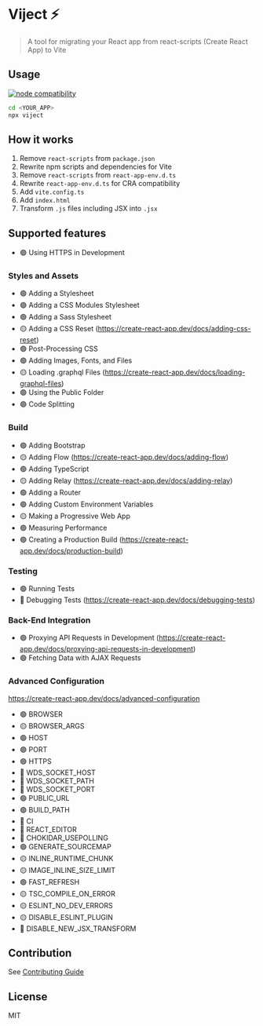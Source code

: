 # Viject ⚡

> A tool for migrating your React app from react-scripts (Create React App) to Vite

## Usage

<a href="https://nodejs.org/en/about/releases/">
  <img src="https://img.shields.io/node/v/viject" alt="node compatibility">
</a>

```sh
cd <YOUR_APP>
npx viject
```

## How it works

1. Remove `react-scripts` from `package.json`
1. Rewrite npm scripts and dependencies for Vite
1. Remove `react-scripts` from `react-app-env.d.ts`
1. Rewrite `react-app-env.d.ts` for CRA compatibility
1. Add `vite.config.ts`
1. Add `index.html`
1. Transform `.js` files including JSX into `.jsx`

## Supported features

- 🟢 Using HTTPS in Development

### Styles and Assets

- 🟢 Adding a Stylesheet
- 🟢 Adding a CSS Modules Stylesheet
- 🟢 Adding a Sass Stylesheet
- 🟡 Adding a CSS Reset (https://create-react-app.dev/docs/adding-css-reset)
- 🟢 Post-Processing CSS
- 🟢 Adding Images, Fonts, and Files
- 🟡 Loading .graphql Files (https://create-react-app.dev/docs/loading-graphql-files)
- 🟢 Using the Public Folder
- 🟢 Code Splitting

### Build

- 🟢 Adding Bootstrap
- 🟡 Adding Flow (https://create-react-app.dev/docs/adding-flow)
- 🟢 Adding TypeScript
- 🟡 Adding Relay (https://create-react-app.dev/docs/adding-relay)
- 🟢 Adding a Router
- 🟢 Adding Custom Environment Variables
- 🟡 Making a Progressive Web App
- 🟢 Measuring Performance
- 🟢 Creating a Production Build (https://create-react-app.dev/docs/production-build)

### Testing

- 🟢 Running Tests
- 🚫 Debugging Tests (https://create-react-app.dev/docs/debugging-tests)

### Back-End Integration

- 🟢 Proxying API Requests in Development (https://create-react-app.dev/docs/proxying-api-requests-in-development)
- 🟢 Fetching Data with AJAX Requests

### Advanced Configuration

https://create-react-app.dev/docs/advanced-configuration

- 🟢 BROWSER
- 🟡 BROWSER_ARGS
- 🟢 HOST
- 🟢 PORT
- 🟢 HTTPS
- 🚫 WDS_SOCKET_HOST
- 🚫 WDS_SOCKET_PATH
- 🚫 WDS_SOCKET_PORT
- 🟢 PUBLIC_URL
- 🟢 BUILD_PATH
- 🚫 CI
- 🚫 REACT_EDITOR
- 🚫 CHOKIDAR_USEPOLLING
- 🟢 GENERATE_SOURCEMAP
- 🟡 INLINE_RUNTIME_CHUNK
- 🟡 IMAGE_INLINE_SIZE_LIMIT
- 🟢 FAST_REFRESH
- 🟡 TSC_COMPILE_ON_ERROR
- 🟡 ESLINT_NO_DEV_ERRORS
- 🟡 DISABLE_ESLINT_PLUGIN
- 🚫 DISABLE_NEW_JSX_TRANSFORM


## Contribution

See [Contributing Guide](https://github.com/bhbs/viject/blob/main/CONTRIBUTING.md)

## License

MIT
